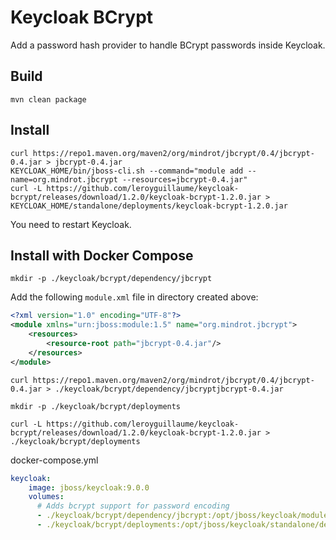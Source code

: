 # Keycloak BCrypt

Add a password hash provider to handle BCrypt passwords inside Keycloak.

## Build
```
mvn clean package
```

## Install
```
curl https://repo1.maven.org/maven2/org/mindrot/jbcrypt/0.4/jbcrypt-0.4.jar > jbcrypt-0.4.jar
KEYCLOAK_HOME/bin/jboss-cli.sh --command="module add --name=org.mindrot.jbcrypt --resources=jbcrypt-0.4.jar"
curl -L https://github.com/leroyguillaume/keycloak-bcrypt/releases/download/1.2.0/keycloak-bcrypt-1.2.0.jar > KEYCLOAK_HOME/standalone/deployments/keycloak-bcrypt-1.2.0.jar
```
You need to restart Keycloak.

## Install with Docker Compose

`mkdir -p ./keycloak/bcrypt/dependency/jbcrypt`

Add the following `module.xml` file in directory created above:
```xml
<?xml version="1.0" encoding="UTF-8"?>
<module xmlns="urn:jboss:module:1.5" name="org.mindrot.jbcrypt">
    <resources>
        <resource-root path="jbcrypt-0.4.jar"/>
    </resources>
</module>
```

`curl https://repo1.maven.org/maven2/org/mindrot/jbcrypt/0.4/jbcrypt-0.4.jar > ./keycloak/bcrypt/dependency/jbcryptjbcrypt-0.4.jar`


`mkdir -p ./keycloak/bcrypt/deployments`

`curl -L https://github.com/leroyguillaume/keycloak-bcrypt/releases/download/1.2.0/keycloak-bcrypt-1.2.0.jar > ./keycloak/bcrypt/deployments`


docker-compose.yml
```yml
keycloak:
    image: jboss/keycloak:9.0.0
    volumes:
      # Adds bcrypt support for password encoding
      - ./keycloak/bcrypt/dependency/jbcrypt:/opt/jboss/keycloak/modules/org/mindrot/jbcrypt/main
      - ./keycloak/bcrypt/deployments:/opt/jboss/keycloak/standalone/deployments
```
